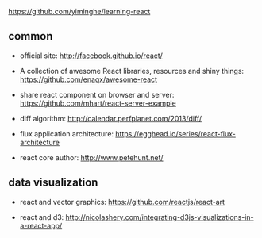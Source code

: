 https://github.com/yiminghe/learning-react

## common

* official site: http://facebook.github.io/react/

* A collection of awesome React libraries, resources and shiny things: https://github.com/enaqx/awesome-react

* share react component on browser and server:  https://github.com/mhart/react-server-example

* diff algorithm: http://calendar.perfplanet.com/2013/diff/

* flux application architecture: https://egghead.io/series/react-flux-architecture

* react core author: http://www.petehunt.net/

## data visualization

* react and vector graphics: https://github.com/reactjs/react-art

* react and d3: http://nicolashery.com/integrating-d3js-visualizations-in-a-react-app/